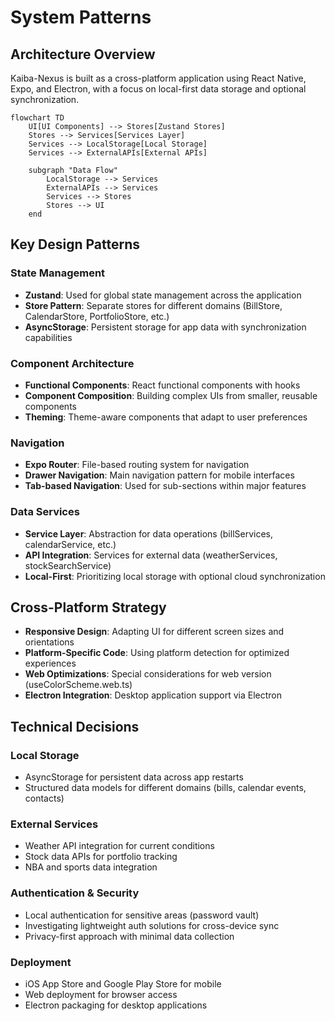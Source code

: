# System Patterns

## Architecture Overview
Kaiba-Nexus is built as a cross-platform application using React Native, Expo, and Electron, with a focus on local-first data storage and optional synchronization.

```mermaid
flowchart TD
    UI[UI Components] --> Stores[Zustand Stores]
    Stores --> Services[Services Layer]
    Services --> LocalStorage[Local Storage]
    Services --> ExternalAPIs[External APIs]
    
    subgraph "Data Flow"
        LocalStorage --> Services
        ExternalAPIs --> Services
        Services --> Stores
        Stores --> UI
    end
```

## Key Design Patterns

### State Management
- **Zustand**: Used for global state management across the application
- **Store Pattern**: Separate stores for different domains (BillStore, CalendarStore, PortfolioStore, etc.)
- **AsyncStorage**: Persistent storage for app data with synchronization capabilities

### Component Architecture
- **Functional Components**: React functional components with hooks
- **Component Composition**: Building complex UIs from smaller, reusable components
- **Theming**: Theme-aware components that adapt to user preferences

### Navigation
- **Expo Router**: File-based routing system for navigation
- **Drawer Navigation**: Main navigation pattern for mobile interfaces
- **Tab-based Navigation**: Used for sub-sections within major features

### Data Services
- **Service Layer**: Abstraction for data operations (billServices, calendarService, etc.)
- **API Integration**: Services for external data (weatherServices, stockSearchService)
- **Local-First**: Prioritizing local storage with optional cloud synchronization

## Cross-Platform Strategy
- **Responsive Design**: Adapting UI for different screen sizes and orientations
- **Platform-Specific Code**: Using platform detection for optimized experiences
- **Web Optimizations**: Special considerations for web version (useColorScheme.web.ts)
- **Electron Integration**: Desktop application support via Electron

## Technical Decisions

### Local Storage
- AsyncStorage for persistent data across app restarts
- Structured data models for different domains (bills, calendar events, contacts)

### External Services
- Weather API integration for current conditions
- Stock data APIs for portfolio tracking
- NBA and sports data integration

### Authentication & Security
- Local authentication for sensitive areas (password vault)
- Investigating lightweight auth solutions for cross-device sync
- Privacy-first approach with minimal data collection

### Deployment
- iOS App Store and Google Play Store for mobile
- Web deployment for browser access
- Electron packaging for desktop applications
